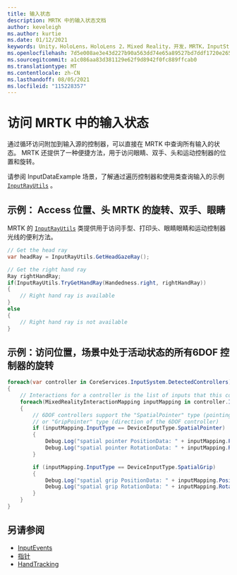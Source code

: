 ```yaml
---
title: 输入状态
description: MRTK 中的输入状态文档
author: keveleigh
ms.author: kurtie
ms.date: 01/12/2021
keywords: Unity，HoloLens，HoloLens 2，Mixed Reality，开发，MRTK，InputState，
ms.openlocfilehash: 7d5e008ae3e43d227b90a563dd74e65a89527bd7ddf1720e26577042ce0d545f
ms.sourcegitcommit: a1c086aa83d381129e62f9d8942f0fc889ffcab0
ms.translationtype: MT
ms.contentlocale: zh-CN
ms.lasthandoff: 08/05/2021
ms.locfileid: "115228357"
---
```

# <a name="accessing-input-state-in-mrtk"></a>访问 MRTK 中的输入状态

通过循环访问附加到输入源的控制器，可以直接在 MRTK 中查询所有输入的状态。 MRTK 还提供了一种便捷方法，用于访问眼睛、双手、头和运动控制器的位置和旋转。

请参阅 InputDataExample 场景，了解通过遍历控制器和使用类查询输入的示例 [`InputRayUtils`](xref:Microsoft.MixedReality.Toolkit.Input.InputRayUtils) 。

## <a name="example-access-position-rotation-of-head-hands-eyes-in-mrtk"></a>示例： Access 位置、头 MRTK 的旋转、双手、眼睛

MRTK 的 [`InputRayUtils`](xref:Microsoft.MixedReality.Toolkit.Input.InputRayUtils) 类提供用于访问手型、打印头、眼睛眼睛和运动控制器光线的便利方法。

```c#
// Get the head ray
var headRay = InputRayUtils.GetHeadGazeRay();

// Get the right hand ray
Ray rightHandRay;
if(InputRayUtils.TryGetHandRay(Handedness.right, rightHandRay))
{
    // Right hand ray is available
}
else
{
    // Right hand ray is not available
}
```

## <a name="example-access-position-rotation-of-all-6dof-controllers-active-in-scene"></a>示例：访问位置，场景中处于活动状态的所有6DOF 控制器的旋转

```c#
foreach(var controller in CoreServices.InputSystem.DetectedControllers)
{
    // Interactions for a controller is the list of inputs that this controller exposes
    foreach(MixedRealityInteractionMapping inputMapping in controller.Interactions)
    {
        // 6DOF controllers support the "SpatialPointer" type (pointing direction)
        // or "GripPointer" type (direction of the 6DOF controller)
        if (inputMapping.InputType == DeviceInputType.SpatialPointer)
        {
            Debug.Log("spatial pointer PositionData: " + inputMapping.PositionData);
            Debug.Log("spatial pointer RotationData: " + inputMapping.RotationData);
        }

        if (inputMapping.InputType == DeviceInputType.SpatialGrip)
        {
            Debug.Log("spatial grip PositionData: " + inputMapping.PositionData);
            Debug.Log("spatial grip RotationData: " + inputMapping.RotationData);
        }
    }
}
```

## <a name="see-also"></a>另请参阅

- [InputEvents](input-events.md)
- [指针](pointers.md)
- [HandTracking](hand-tracking.md)
